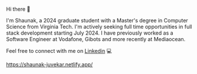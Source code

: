 Hi there 👋

I'm Shaunak, a 2024 graduate student with a Master's degree in Computer Science from Virginia Tech. I'm actively seeking full time opportunities in full stack development starting July 2024. I have previously worked as a Software Engineer at Vodafone, Gibots and more recently at Mediaocean.

Feel free to connect with me on [Linkedin](https://www.linkedin.com/in/shaunak-juvekar) 💻

https://shaunak-juvekar.netlify.app/
